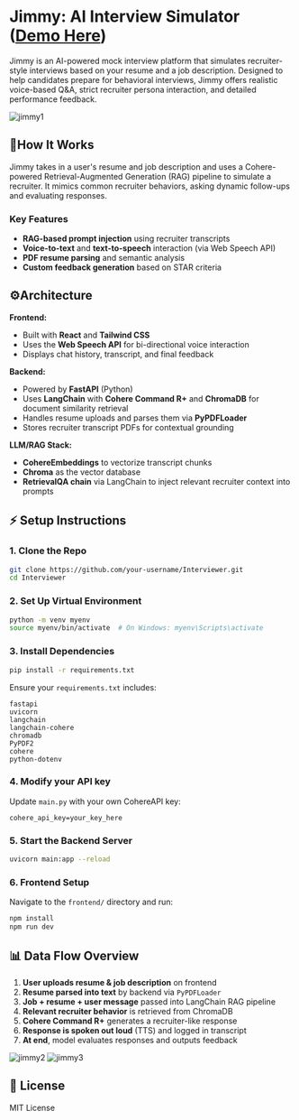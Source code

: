 # Jimmy: AI Interview Simulator ([Demo Here](https://www.youtube.com/watch?v=cjplGaNeFnc))

Jimmy is an AI-powered mock interview platform that simulates recruiter-style interviews based on your resume and a job description. Designed to help candidates prepare for behavioral interviews, Jimmy offers realistic voice-based Q&A, strict recruiter persona interaction, and detailed performance feedback.

![jimmy1](https://github.com/user-attachments/assets/02b3e0cf-9f35-46a6-9067-b5e48184d0d0)

## 🤖How It Works

Jimmy takes in a user's resume and job description and uses a Cohere-powered Retrieval-Augmented Generation (RAG) pipeline to simulate a recruiter. It mimics common recruiter behaviors, asking dynamic follow-ups and evaluating responses.

### Key Features
- **RAG-based prompt injection** using recruiter transcripts
- **Voice-to-text** and **text-to-speech** interaction (via Web Speech API) 
- **PDF resume parsing** and semantic analysis
- **Custom feedback generation** based on STAR criteria

## ⚙️Architecture

**Frontend:**

- Built with **React** and **Tailwind CSS**
- Uses the **Web Speech API** for bi-directional voice interaction
- Displays chat history, transcript, and final feedback

**Backend:**
- Powered by **FastAPI** (Python)
- Uses **LangChain** with **Cohere Command R+** and **ChromaDB** for document similarity retrieval
- Handles resume uploads and parses them via **PyPDFLoader**
- Stores recruiter transcript PDFs for contextual grounding

**LLM/RAG Stack:**
- **CohereEmbeddings** to vectorize transcript chunks
- **Chroma** as the vector database
- **RetrievalQA chain** via LangChain to inject relevant recruiter context into prompts



## ⚡ Setup Instructions

### 1. Clone the Repo
```bash
git clone https://github.com/your-username/Interviewer.git
cd Interviewer
```

### 2. Set Up Virtual Environment
```bash
python -m venv myenv
source myenv/bin/activate  # On Windows: myenv\Scripts\activate
```

### 3. Install Dependencies
```bash
pip install -r requirements.txt
```
Ensure your `requirements.txt` includes:
```
fastapi
uvicorn
langchain
langchain-cohere
chromadb
PyPDF2
cohere
python-dotenv
```

### 4. Modify your API key
Update `main.py` with your own CohereAPI key:
```
cohere_api_key=your_key_here
```

### 5. Start the Backend Server
```bash
uvicorn main:app --reload
```

### 6. Frontend Setup
Navigate to the `frontend/` directory and run:
```bash
npm install
npm run dev
```



## 📊 Data Flow Overview

1. **User uploads resume & job description** on frontend
2. **Resume parsed into text** by backend via `PyPDFLoader`
3. **Job + resume + user message** passed into LangChain RAG pipeline
4. **Relevant recruiter behavior** is retrieved from ChromaDB
5. **Cohere Command R+** generates a recruiter-like response
6. **Response is spoken out loud** (TTS) and logged in transcript
7. **At end**, model evaluates responses and outputs feedback

![jimmy2](https://github.com/user-attachments/assets/6d70f538-3ebd-43ab-b5c8-0873ad7aba79)
![jimmy3](https://github.com/user-attachments/assets/cf72987e-6aed-4e45-b78c-15b4c67b103f)

## 📍 License
MIT License


